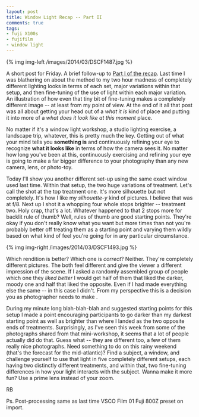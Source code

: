 ```yaml
---
layout: post
title: Window Light Recap -- Part II
comments: true
tags:
- fuji X100s
- fujifilm
- window light
---
```


{% img img-left /images/2014/03/DSCF1487.jpg %}

A short post for Friday. A brief follow-up to [Part I of the recap][1]. Last time I was blathering on about the method to my two hour madness of completely different lighting looks in terms of each set, major variations within that setup, and then fine-tuning of the use of light within each major variation. An illustration of how even that tiny bit of fine-tuning makes a completely different image -- at least from my point of view. At the end of it all that post was all about getting your head out of a *what it is* kind of place and putting it into more of a *what does it look like at this moment* place.

No matter if it's a window light workshop, a studio lighting exercise, a landscape trip, whatever, this is pretty much the key. Getting out of what your mind tells you **something is** and continuously refining your eye to recognize **what it looks like** in terms of how the camera sees it. No matter how long you've been at this, continuously exercising and refining your eye is going to make a far bigger difference to your photography than any new camera, lens, or photo-toy.

<!--more-->

Today I'll show you another different set-up using the same exact window used last time. Within that setup, the two huge variations of treatment. Let's call the shot at the top treatment one. It's more silhouette but not completely. It's how I like my *silhouette-y* kind of pictures. I believe that was at f/8. Next up I shot it a whopping four whole stops brighter -- treatment two. Holy crap, that's a lot. Whatever happened to that 2 stops more for backlit rule of thumb? Well, rules of thumb are good starting points. They're okay if you don't really know what you want but more times than not you're probably better off treating them as a starting point and varying them wildly based on what kind of feel you're going for in any particular circumstance.

{% img img-right /images/2014/03/DSCF1493.jpg %}

Which rendition is better? Which one is *correct*? Neither. They're completely different pictures. The both feel different and give the viewer a different impression of the scene. If I asked a randomly assembled group of people which one they *liked better* I would get half of them that liked the darker, moody one and half that liked the opposite. Even if I had made everything else the same -- in this case I didn't. From my perspective this is a decision you as photographer needs to make .

During my minute long blah-blah-blah and suggested starting points for this setup I made a point encouraging participants to go darker than my darkest starting point as well as brighter than where I landed as the two opposite ends of treatments. Surprisingly, as I've seen this week from some of the photographs shared from that mini-workshop, it seems that a lot of people actually did do that. Guess what -- they are different too, a few of them really nice photographs. Need something to do on this rainy weekend (that's the forecast for the mid-atlantic)? Find a subject, a window, and challenge yourself to use that light in five completely different setups, each having two distinctly different treatments, and within that, two fine-tuning differences in how your light interacts with the subject. Wanna make it more fun? Use a prime lens instead of your zoom.

RB

Ps. Post-processing same as last time VSCO Film 01 Fuji 800Z preset on import.

[1]:	http://photo.rwboyer.com/2014/03/26/window-light-workshop-recap-part-i/